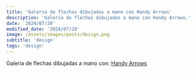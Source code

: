 ```yaml
---
title: 'Galería de flechas dibujadas a mano con Handy Arrows'
description: 'Galería de flechas dibujadas a mano con Handy Arrows.'
date: '2024/07/20'
modified_date: '2024/07/20'
image: /assets/images/posts/design.png
subtitle: 'design'
tags: 'design'
---
```


Galería de flechas dibujadas a mano con: [Handy Arrows](https://handyarrows.com/)

